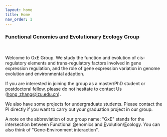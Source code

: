 ```yaml
---
layout: home
title: Home
nav_order: 1
---
```


### Functional Genomics and Evolutionary Ecology Group

<br/>

Welcome to GxE Group. We study the function and evolution of cis-regulatory elements and trans-regulatory factors involved in gene expression regulation, and the role of gene expression variation in genome evolution and environmental adaption.

If you are interested in joining the group as a master/PhD student or postdoctoral fellow, please do not hesitate to contact Us (hong_zhang@lzu.edu.cn).

We also have some projects for undergraduate students. Please contact the PI directly if you want to carry out your graduation project in our group. 

A note on the abbreviation of our group name: "GxE" stands for the intersection between Functional <ins>G</ins>enomics and <ins>E</ins>volution/<ins>E</ins>cology. You can also think of "Gene-Environment interaction".


